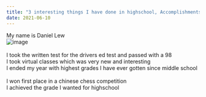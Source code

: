 ```yaml
---
title: "3 interesting things I have done in highschool, Accomplishments, and more about me"
date: 2021-06-10
---
```


My name is Daniel Lew<BR>
![image](https://user-images.githubusercontent.com/81777247/121942566-a112aa00-cd1e-11eb-9a6f-89096c7b5e45.png)<BR>
<BR>
I took the written test for the drivers ed test and passed with a 98<BR>
I took virtual classes which was very new and interesting<BR>
I ended my year with highest grades I have ever gotten since middle school<BR>
  <BR>
I won first place in a chinese chess competition<BR>
I achieved the grade I wanted for highschool
